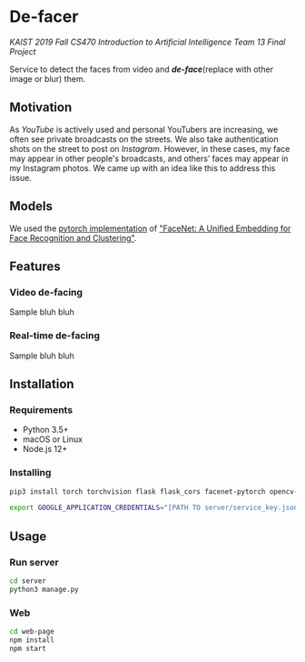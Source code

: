# De-facer

*KAIST 2019 Fall CS470 Introduction to Artificial Intelligence Team 13 Final Project*

Service to detect the faces from video and ***de-face***(replace with other image or blur) them.


## Motivation
As _YouTube_ is actively used and personal YouTubers are increasing, we often see private broadcasts on the streets. We also take authentication shots on the street to post on _Instagram_. However, in these cases, my face may appear in other people's broadcasts, and others’ faces may appear in my Instagram photos. We came up with an idea like this to address this issue.

## Models
We used the [pytorch implementation](https://github.com/timesler/facenet-pytorch) of ["FaceNet: A Unified Embedding for Face Recognition and Clustering"](https://arxiv.org/abs/1503.03832).

## Features

### Video de-facing
Sample bluh bluh

### Real-time de-facing
Sample bluh bluh

## Installation

### Requirements

* Python 3.5+
* macOS or Linux
* Node.js 12+

### Installing

```bash
pip3 install torch torchvision flask flask_cors facenet-pytorch opencv-python google-cloud-storage

export GOOGLE_APPLICATION_CREDENTIALS="[PATH TO server/service_key.json]" # Or use own setting
```

## Usage

### Run server
```bash
cd server
python3 manage.py
```

### Web
```bash
cd web-page
npm install
npm start
```
